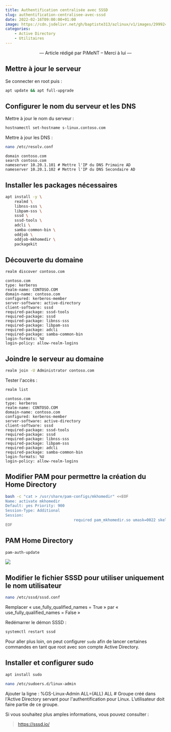 ```yaml
---
title: Authentification centralisée avec SSSD
slug: authentification-centralisee-avec-sssd 
date: 2022-02-16T09:00:00+01:00
image: https://cdn.jsdelivr.net/gh/baptiste313/azlinux/v1/images/2999245/raw.webp
categories:
    - Active Directory
    - Utilitaires
---
```


<div align="center">

— Article rédigé par PiMeNT – Merci à lui —

</div>

## Mettre à jour le serveur

Se connecter en root puis :

```bash
apt update && apt full-upgrade
```
## Configurer le nom du serveur et les DNS

Mettre à jour le nom du serveur :

```bash
hostnamectl set-hostname s-linux.contoso.com
```

Mettre à jour les DNS :

```bash
nano /etc/resolv.conf
```

```
domain contoso.com
search contoso.com
nameserver 10.20.1.101 # Mettre l'IP du DNS Primaire AD
nameserver 10.20.1.102 # Mettre l'IP du DNS Secondaire AD
```

## Installer les packages nécessaires

```bash
apt install -y \
    realmd \
    libnss-sss \
    libpam-sss \
    sssd \
    sssd-tools \
    adcli \
    samba-common-bin \
    oddjob \
    oddjob-mkhomedir \
    packagekit
```

## Découverte du domaine

```bash
realm discover contoso.com
```

```
contoso.com
type: kerberos
realm-name: CONTOSO.COM
domain-name: contoso.com
configured: kerberos-member
server-software: active-directory
client-software: sssd
required-package: sssd-tools
required-package: sssd
required-package: libnss-sss
required-package: libpam-sss
required-package: adcli
required-package: samba-common-bin
login-formats: %U
login-policy: allow-realm-logins
```

## Joindre le serveur au domaine

```bash
realm join -U Administrator contoso.com
```

Tester l'accès :

```bash
realm list
```

```
contoso.com
type: kerberos
realm-name: CONTOSO.COM
domain-name: contoso.com
configured: kerberos-member
server-software: active-directory
client-software: sssd
required-package: sssd-tools
required-package: sssd
required-package: libnss-sss
required-package: libpam-sss
required-package: adcli
required-package: samba-common-bin
login-formats: %U
login-policy: allow-realm-logins
```

## Modifier PAM pour permettre la création du Home Directory

```bash
bash -c "cat > /usr/share/pam-configs/mkhomedir" <<EOF
Name: activate mkhomedir
Default: yes Priority: 900
Session-Type: Additional
Session:
                              required pam_mkhomedir.so umask=0022 skel=/etc/skel
EOF
```

## PAM Home Directory

```bash
pam-auth-update
```
 
![](https://cdn.jsdelivr.net/gh/baptiste313/azlinux/v1/images/4295833/raw.webp)

## Modifier le fichier SSSD pour utiliser uniquement le nom utilisateur

```bash
nano /etc/sssd/sssd.conf
```

Remplacer « use_fully_qualified_names = True » par « use_fully_qualified_names = False »

Redémarrer le démon SSSD :

```bash
systemctl restart sssd
```

Pour aller plus loin, on peut configurer `sudo` afin de lancer certaines commandes en tant que root avec son compte Active Directory.

## Installer et configurer sudo

```bash
apt install sudo
```

```bash
nano /etc/sudoers.d/linux-admin
```

Ajouter la ligne : %GS-Linux-Admin ALL=(ALL) ALL # Groupe créé dans l'Active Directory servant pour l'authentification pour Linux. L’utilisateur doit faire partie de ce groupe.

Si vous souhaitez plus amples informations, vous pouvez consulter :

> https://sssd.io/
